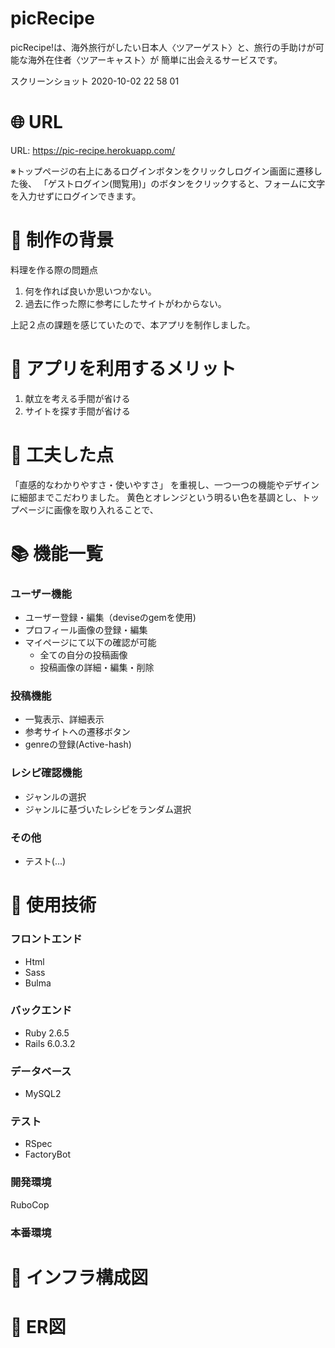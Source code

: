# picRecipe
picRecipe!は、海外旅行がしたい日本人〈ツアーゲスト〉と、旅行の手助けが可能な海外在住者〈ツアーキャスト〉が
簡単に出会えるサービスです。

スクリーンショット 2020-10-02 22 58 01


# 🌐 URL
URL: https://pic-recipe.herokuapp.com/

※トップページの右上にあるログインボタンをクリックしログイン画面に遷移した後、
「ゲストログイン(閲覧用)」のボタンをクリックすると、フォームに文字を入力せずにログインできます。


# 📓 制作の背景
料理を作る際の問題点
1. 何を作れば良いか思いつかない。
1. 過去に作った際に参考にしたサイトがわからない。

上記２点の課題を感じていたので、本アプリを制作しました。

# 📔 アプリを利用するメリット
1. 献立を考える手間が省ける
1. サイトを探す手間が省ける

# 📗 工夫した点
「直感的なわかりやすさ・使いやすさ」 を重視し、一つ一つの機能やデザインに細部までこだわりました。
黄色とオレンジという明るい色を基調とし、トップページに画像を取り入れることで、



# 📚 機能一覧
### ユーザー機能
- ユーザー登録・編集（deviseのgemを使用)
- プロフィール画像の登録・編集
- マイページにて以下の確認が可能
    - 全ての自分の投稿画像
    - 投稿画像の詳細・編集・削除

### 投稿機能
- 一覧表示、詳細表示
- 参考サイトへの遷移ボタン
- genreの登録(Active-hash)

### レシピ確認機能
- ジャンルの選択
- ジャンルに基づいたレシピをランダム選択

### その他
- テスト(...)

# 📕 使用技術
### フロントエンド
- Html
- Sass
- Bulma
### バックエンド
- Ruby 2.6.5
- Rails 6.0.3.2

### データベース
- MySQL2

### テスト
- RSpec
- FactoryBot

### 開発環境
RuboCop

### 本番環境


# 📘 インフラ構成図


# 📙 ER図